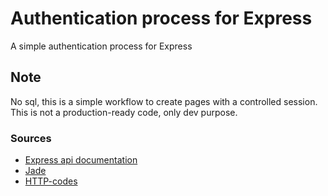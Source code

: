 # Authentication process for Express
A simple authentication process for Express

## Note
No sql, this is a simple workflow to create pages with a controlled session. This is not a production-ready code, only dev purpose.

### Sources
- [Express api documentation](https://expressjs.com/en/4x/api.html)
- [Jade](http://jade-lang.com/reference/conditionals)
- [HTTP-codes](https://fr.wikipedia.org/wiki/Liste_des_codes_HTTP)